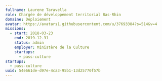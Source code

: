```yaml
---
fullname: Laurene Taravella
role: Chargée de développement territorial Bas-Rhin
domaine: Déploiement
avatar: https://avatars1.githubusercontent.com/u/37693384?s=514&v=4
missions:
  - start: 2018-03-23
    end: 2019-12-31
    status: admin
    employer: Ministère de la Culture
    startups:
      - pass-culture
startups:
  - pass-culture
uuid: 54e661de-d97e-4ca3-95b1-13d25770f57b
---
```

